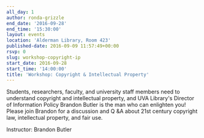 ```yaml
---
all_day: 1
author: ronda-grizzle
end_date: '2016-09-28'
end_time: '15:30:00'
layout: events
location: 'Alderman Library, Room 423'
published-date: 2016-09-09 11:57:49+00:00
rsvp: 0
slug: workshop-copyright-ip
start_date: 2016-09-28
start_time: '14:00:00'
title: 'Workshop: Copyright & Intellectual Property'
---
```


Students, researchers, faculty, and university staff members need to understand copyright and intellectual property, and UVA Library's Director of Information Policy Brandon Butler is the man who can enlighten you! Please join Brandon for a discussion and Q &A about 21st century copyright law, intellectual property, and fair use.

Instructor: Brandon Butler

